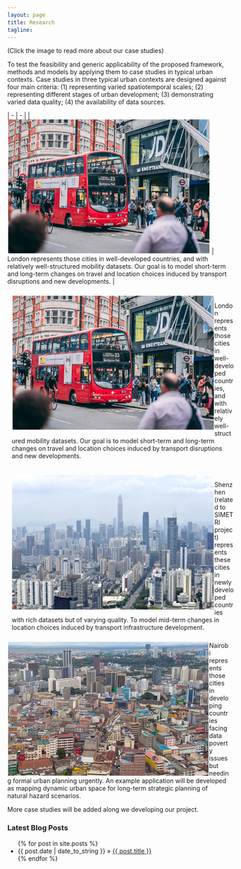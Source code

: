 ```yaml
---
layout: page
title: Research
tagline:
---
```



(Click the image to read more about our case studies)

To test the feasibility and generic applicability of the proposed framework, methods and models by applying them to case studies in typical urban contexts. Case studies in three typical urban contexts are designed against four main criteria: (1) representing varied spatiotemporal scales; (2) representing different stages of urban development; (3) demonstrating varied data quality; (4) the availability of data sources. 

| - | - |
| ![London](/figures/cities/london.png) | London represents those cities in well-developed countries, and with relatively well-structured mobility datasets.
Our goal is to model short-term and long-term changes on travel and location choices induced by transport disruptions and new developments. |


<div
<figure style="width:100%; padding:10px;" >
	<a href="https://c-zhong-ucl-ac-uk.github.io/realTRIPS/london.html">
		<img src="/figures/cities/london.png"/ align="left">
	</a>
</figure>

London represents those cities in well-developed countries, and with relatively well-structured mobility datasets.
Our goal is to model short-term and long-term changes on travel and location choices induced by transport disruptions and new developments.
</div>


<div
<figure style="width:100%; padding:10px;" >
	<a href="https://c-zhong-ucl-ac-uk.github.io/realTRIPS/shenzhen.html">
		<img src="/figures/cities/shenzhen.png"/ align="left">
	</a>
</figure>

Shenzhen (related to SIMETRI project) represents these cities in newly developed countries with rich datasets but of varying quality. 
To model mid-term changes in location choices induced by transport infrastructure development. 
</div>


<img style="float: left;" src="/figures/cities/nairobi.png">
Nairobi represents those cities in developing countries facing data poverty issues but needing formal urban planning urgently. 
An example application will be developed as mapping dynamic urban space for long-term strategic planning of natural hazard scenarios.

More case studies will be added along we developing our project. 



### Latest Blog Posts

<ul class="posts">
  {% for post in site.posts %}
    <li><span>{{ post.date | date_to_string }}</span> &raquo; <a href="{{ post.url }}">{{ post.title }}</a></li>
  {% endfor %}
</ul>
